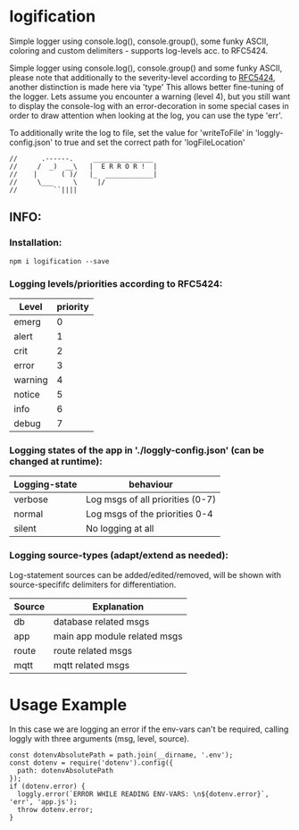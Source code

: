 # logification

Simple logger using console.log(), console.group(), some funky ASCII, coloring and custom delimiters - supports log-levels acc. to RFC5424.

Simple logger using console.log(), console.group() and some funky ASCII, please note that additionally to the severity-level 
according to [RFC5424](https://datatracker.ietf.org/doc/html/rfc5424), another distinction is made here via 'type' This allows better fine-tuning of the logger. 
Lets assume you encounter a warning (level 4), but you still want to display the console-log with an error-decoration 
in some special cases in order to draw attention when looking at the log, you can use the type 'err'.

To additionally write the log to file, set the value for 'writeToFile' in 'loggly-config.json' to true and set the correct path for 'logFileLocation'

```
//      .------.     _______________ 
//     /  _)  __\   |  E R R O R !  |
//    |      ( )/   |_  ____________|
//     \___     \     |/
//         ``||||      
```

## INFO: 

### Installation: 

`npm i logification --save`

### Logging levels/priorities according to RFC5424:
  
| Level  | priority |
|---|---|
| emerg |  0 |
| alert | 1 |
| crit | 2 | 
| error | 3 | 
| warning | 4 | 
| notice | 5 | 
| info | 6 | 
| debug | 7 | 


### Logging states of the app in './loggly-config.json' (can be changed at runtime):

| Logging-state | behaviour |
|---|---|
| verbose | Log msgs of all priorities (0-7) |
| normal | Log msgs of the priorities 0-4 |
| silent | No logging at all | 

### Logging source-types (adapt/extend as needed):

Log-statement sources can be added/edited/removed, will be shown with source-specififc delimiters for differentiation. 

| Source | Explanation |
|---|---|
| db | database related msgs |
| app | main app module related msgs |
| route | route related msgs | 
| mqtt | mqtt related msgs | 

# Usage Example

In this case we are logging an error if the env-vars can't be required, calling loggly with three arguments (msg, level, source).

```
const dotenvAbsolutePath = path.join(__dirname, '.env');
const dotenv = require('dotenv').config({
  path: dotenvAbsolutePath
});
if (dotenv.error) {
  loggly.error(`ERROR WHILE READING ENV-VARS: \n${dotenv.error}`, 'err', 'app.js');
  throw dotenv.error;
}
``` 
